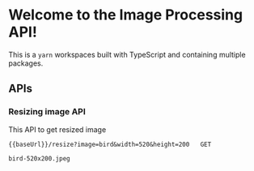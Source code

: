 # Welcome to the Image Processing API!

This is a `yarn` workspaces built with TypeScript and containing multiple packages.

## APIs

### Resizing image API
This API to get resized image
```
{{baseUrl}}/resize?image=bird&width=520&height=200   GET
```
```
bird-520x200.jpeg
```

